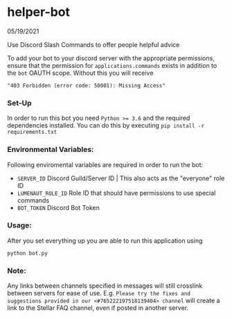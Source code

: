 # helper-bot
05/19/2021


Use Discord Slash Commands to offer people helpful advice

To add your bot to your discord server with the appropriate permissions, ensure that the permission for `applications.commands` exists in addition to the `bot` OAUTH scope. Without this you will receive 

    "403 Forbidden (error code: 50001): Missing Access"

### Set-Up
In order to run this bot you need `Python >= 3.6` and the required dependencies installed.
You can do this by executing `pip install -r requirements.txt`

### Environmental Variables:

Following enviromental variables are required in order to run the bot:
* `SERVER_ID`
Discord Guild/Server ID | This also acts as the "everyone" role ID
* `LUMENAUT_ROLE_ID`
Role ID that should have permissions to use special commands
* `BOT_TOKEN`
Discord Bot Token 

### Usage:

After you set everything up you are able to run this application using

    python bot.py


### Note:
Any links between channels specified in messages will still crosslink between servers for ease of use. 
E.g. `Please try the fixes and suggestions provided in our <#765222197518139404> channel` will create a link to the Stellar FAQ channel, even if posted in another server. 
